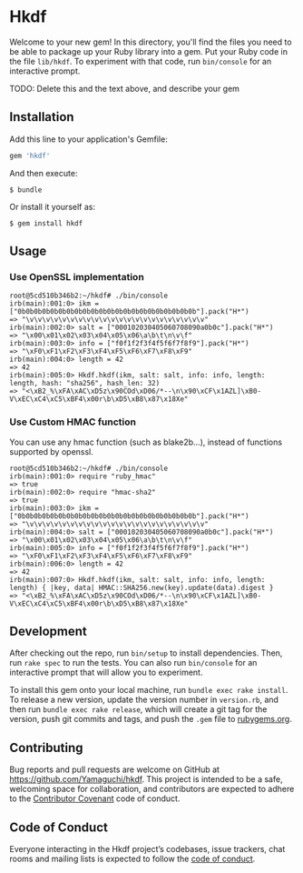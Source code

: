 # Hkdf

Welcome to your new gem! In this directory, you'll find the files you need to be able to package up your Ruby library into a gem. Put your Ruby code in the file `lib/hkdf`. To experiment with that code, run `bin/console` for an interactive prompt.

TODO: Delete this and the text above, and describe your gem

## Installation

Add this line to your application's Gemfile:

```ruby
gem 'hkdf'
```

And then execute:

    $ bundle

Or install it yourself as:

    $ gem install hkdf

## Usage

### Use OpenSSL implementation

    root@5cd510b346b2:~/hkdf# ./bin/console
    irb(main):001:0> ikm = ["0b0b0b0b0b0b0b0b0b0b0b0b0b0b0b0b0b0b0b0b0b0b"].pack("H*")
    => "\v\v\v\v\v\v\v\v\v\v\v\v\v\v\v\v\v\v\v\v\v\v"
    irb(main):002:0> salt = ["000102030405060708090a0b0c"].pack("H*")
    => "\x00\x01\x02\x03\x04\x05\x06\a\b\t\n\v\f"
    irb(main):003:0> info = ["f0f1f2f3f4f5f6f7f8f9"].pack("H*")
    => "\xF0\xF1\xF2\xF3\xF4\xF5\xF6\xF7\xF8\xF9"
    irb(main):004:0> length = 42
    => 42
    irb(main):005:0> Hkdf.hkdf(ikm, salt: salt, info: info, length: length, hash: "sha256", hash_len: 32)
    => "<\xB2_%\xFA\xAC\xD5z\x90COd\xD06/*--\n\x90\xCF\x1AZL]\xB0-V\xEC\xC4\xC5\xBF4\x00r\b\xD5\xB8\x87\x18Xe"

### Use Custom HMAC function

You can use any hmac function (such as blake2b...), instead of functions supported by openssl.

    root@5cd510b346b2:~/hkdf# ./bin/console
    irb(main):001:0> require "ruby_hmac"
    => true
    irb(main):002:0> require "hmac-sha2"
    => true
    irb(main):003:0> ikm = ["0b0b0b0b0b0b0b0b0b0b0b0b0b0b0b0b0b0b0b0b0b0b"].pack("H*")
    => "\v\v\v\v\v\v\v\v\v\v\v\v\v\v\v\v\v\v\v\v\v\v"
    irb(main):004:0> salt = ["000102030405060708090a0b0c"].pack("H*")
    => "\x00\x01\x02\x03\x04\x05\x06\a\b\t\n\v\f"
    irb(main):005:0> info = ["f0f1f2f3f4f5f6f7f8f9"].pack("H*")
    => "\xF0\xF1\xF2\xF3\xF4\xF5\xF6\xF7\xF8\xF9"
    irb(main):006:0> length = 42
    => 42
    irb(main):007:0> Hkdf.hkdf(ikm, salt: salt, info: info, length: length) { |key, data| HMAC::SHA256.new(key).update(data).digest }
    => "<\xB2_%\xFA\xAC\xD5z\x90COd\xD06/*--\n\x90\xCF\x1AZL]\xB0-V\xEC\xC4\xC5\xBF4\x00r\b\xD5\xB8\x87\x18Xe"

## Development

After checking out the repo, run `bin/setup` to install dependencies. Then, run `rake spec` to run the tests. You can also run `bin/console` for an interactive prompt that will allow you to experiment.

To install this gem onto your local machine, run `bundle exec rake install`. To release a new version, update the version number in `version.rb`, and then run `bundle exec rake release`, which will create a git tag for the version, push git commits and tags, and push the `.gem` file to [rubygems.org](https://rubygems.org).

## Contributing

Bug reports and pull requests are welcome on GitHub at https://github.com/Yamaguchi/hkdf. This project is intended to be a safe, welcoming space for collaboration, and contributors are expected to adhere to the [Contributor Covenant](http://contributor-covenant.org) code of conduct.

## Code of Conduct

Everyone interacting in the Hkdf project’s codebases, issue trackers, chat rooms and mailing lists is expected to follow the [code of conduct](https://github.com/Yamaguchi/hkdf/blob/master/CODE_OF_CONDUCT.md).
